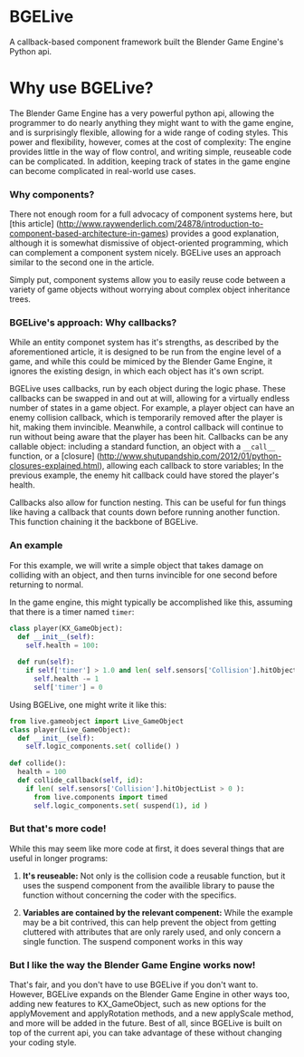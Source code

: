 BGELive
=======

A callback-based component framework built the Blender Game Engine's Python api.


# Why use BGELive?

The Blender Game Engine has a very powerful python api, allowing the programmer to do nearly anything they might want to with the game engine, and is surprisingly flexible, allowing for a wide range of coding styles. This power and flexibility, however, comes at the cost of complexity: The engine provides little in the way of flow control, and writing simple, reuseable code can be complicated. In addition, keeping track of states in the game engine can become complicated in real-world use cases.

### Why components?

There not enough room for a full advocacy of component systems here, but [this article] (http://www.raywenderlich.com/24878/introduction-to-component-based-architecture-in-games) provides a good explanation, although it is somewhat dismissive of object-oriented programming, which can complement a component system nicely. BGELive uses an approach similar to the second one in the article.

Simply put, component systems allow you to easily reuse code between a variety of game objects without worrying about complex object inheritance trees.

### BGELive's approach: Why callbacks?

While an entity componet system has it's strengths, as described by the aforementioned article, it is designed to be run from the engine level of a game, and while this could be mimiced by the Blender Game Engine, it ignores the existing design, in which each object has it's own script.

BGELive uses callbacks, run by each object during the logic phase. These callbacks can be swapped in and out at will, allowing for a virtually endless number of states in a game object. For example, a player object can have an enemy collision callback, which is temporarily removed after the player is hit, making them invincible. Meanwhile, a control callback will continue to run without being aware that the player has been hit. Callbacks can be any callable object: including a standard function, an object with a `__call__` function, or a [closure] (http://www.shutupandship.com/2012/01/python-closures-explained.html), allowing each callback to store variables; In the previous example, the enemy hit callback could have stored the player's health.

Callbacks also allow for function nesting. This can be useful for fun things like having a callback that counts down before running another function. This function chaining it the backbone of BGELive.

### An example

For this example, we will write a simple object that takes damage on colliding with an object, and then turns invincible for one second before returning to normal.

In the game engine, this might typically be accomplished like this, assuming that there is a timer named `timer`:

```python
class player(KX_GameObject):
  def __init__(self):
    self.health = 100:
  
  def run(self):
    if self['timer'] > 1.0 and len( self.sensors['Collision'].hitObjectList > 0 ):
      self.health -= 1
      self['timer'] = 0
```
          
Using BGELive, one might write it like this:

```python
from live.gameobject import Live_GameObject
class player(Live_GameObject):
  def __init__(self):
    self.logic_components.set( collide() )
    
def collide():
  health = 100
  def collide_callback(self, id):
    if len( self.sensors['Collision'].hitObjectList > 0 ):
      from live.components import timed
      self.logic_components.set( suspend(1), id )
```

### But that's more code!
While this may seem like more code at first, it does several things that are useful in longer programs:

1. __It's reuseable:__ Not only is the collision code a reusable function, but it uses the suspend component from the availible library to pause the function without concerning the coder with the specifics.

2. __Variables are contained by the relevant compenent:__ While the example may be a bit contrived, this can help prevent the object from getting cluttered with attributes that are only rarely used, and only concern a single function. The suspend component works in this way


### But I like the way the Blender Game Engine works now!
That's fair, and you don't have to use BGELive if you don't want to. However, BGELive expands on the Blender Game Engine in other ways too, adding new features to KX_GameObject, such as new options for the applyMovement and applyRotation methods, and a new applyScale method, and more will be added in the future. Best of all, since BGELive is built on top of the current api, you can take advantage of these without changing your coding style.
